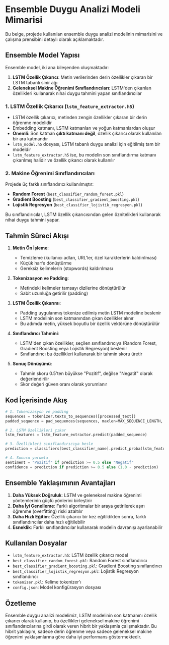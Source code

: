 # Ensemble Duygu Analizi Modeli Mimarisi

Bu belge, projede kullanılan ensemble duygu analizi modelinin mimarisini ve çalışma prensibini detaylı olarak açıklamaktadır.

## Ensemble Model Yapısı

Ensemble model, iki ana bileşenden oluşmaktadır:

1. **LSTM Özellik Çıkarıcı**: Metin verilerinden derin özellikler çıkaran bir LSTM tabanlı sinir ağı
2. **Geleneksel Makine Öğrenimi Sınıflandırıcıları**: LSTM'den çıkarılan özellikleri kullanarak nihai duygu tahmini yapan sınıflandırıcılar

### 1. LSTM Özellik Çıkarıcı (`lstm_feature_extractor.h5`)

- LSTM özellik çıkarıcı, metinden zengin özellikler çıkaran bir derin öğrenme modelidir
- Embedding katmanı, LSTM katmanları ve yoğun katmanlardan oluşur
- **Önemli**: Son katman **çıktı katmanı değil**, özellik çıkarıcı olarak kullanılan bir ara katmandır
- `lstm_model.h5` dosyası, LSTM tabanlı duygu analizi için eğitilmiş tam bir modeldir
- `lstm_feature_extractor.h5` ise, bu modelin son sınıflandırma katmanı çıkarılmış halidir ve özellik çıkarıcı olarak kullanılır

### 2. Makine Öğrenimi Sınıflandırıcıları

Projede üç farklı sınıflandırıcı kullanılmıştır:

- **Random Forest** (`best_classifier_random_forest.pkl`)
- **Gradient Boosting** (`best_classifier_gradient_boosting.pkl`)
- **Lojistik Regresyon** (`best_classifier_lojistik_regresyon.pkl`)

Bu sınıflandırıcılar, LSTM özellik çıkarıcısından gelen öznitelikleri kullanarak nihai duygu tahmini yapar.

## Tahmin Süreci Akışı

1. **Metin Ön İşleme**:
   - Temizleme (kullanıcı adları, URL'ler, özel karakterlerin kaldırılması)
   - Küçük harfe dönüştürme
   - Gereksiz kelimelerin (stopwords) kaldırılması

2. **Tokenizasyon ve Padding**:
   - Metindeki kelimeler tamsayı dizilerine dönüştürülür
   - Sabit uzunluğa getirilir (padding)

3. **LSTM Özellik Çıkarımı**:
   - Padding uygulanmış tokenize edilmiş metin LSTM modeline beslenir
   - LSTM modelinin son katmanından çıkan özellikler alınır
   - Bu adımda metin, yüksek boyutlu bir özellik vektörüne dönüştürülür

4. **Sınıflandırıcı Tahmini**:
   - LSTM'den çıkan özellikler, seçilen sınıflandırıcıya (Random Forest, Gradient Boosting veya Lojistik Regresyon) beslenir
   - Sınıflandırıcı bu özellikleri kullanarak bir tahmin skoru üretir

5. **Sonuç Dönüşümü**:
   - Tahmin skoru 0.5'ten büyükse "Pozitif", değilse "Negatif" olarak değerlendirilir
   - Skor değeri güven oranı olarak yorumlanır

## Kod İçerisinde Akış

```python
# 1. Tokenizasyon ve padding
sequences = tokenizer.texts_to_sequences([processed_text])
padded_sequence = pad_sequences(sequences, maxlen=MAX_SEQUENCE_LENGTH, padding='post')

# 2. LSTM özellikleri çıkar
lstm_features = lstm_feature_extractor.predict(padded_sequence)

# 3. Özellikleri sınıflandırıcıya besle
prediction = classifiers[best_classifier_name].predict_proba(lstm_features)[0][1]

# 4. Sonucu yorumla
sentiment = "Pozitif" if prediction >= 0.5 else "Negatif"
confidence = prediction if prediction >= 0.5 else (1.0 - prediction)
```

## Ensemble Yaklaşımının Avantajları

1. **Daha Yüksek Doğruluk**: LSTM ve geleneksel makine öğrenimi yöntemlerinin güçlü yönlerini birleştirir
2. **Daha İyi Genelleme**: Farklı algoritmalar bir araya getirilerek aşırı öğrenme (overfitting) riski azaltılır
3. **Daha Hızlı Eğitim**: Özellik çıkarıcı bir kez eğitildikten sonra, farklı sınıflandırıcılar daha hızlı eğitilebilir
4. **Esneklik**: Farklı sınıflandırıcılar kullanarak modelin davranışı ayarlanabilir

## Kullanılan Dosyalar

- `lstm_feature_extractor.h5`: LSTM özellik çıkarıcı model
- `best_classifier_random_forest.pkl`: Random Forest sınıflandırıcı
- `best_classifier_gradient_boosting.pkl`: Gradient Boosting sınıflandırıcı
- `best_classifier_lojistik_regresyon.pkl`: Lojistik Regresyon sınıflandırıcı
- `tokenizer.pkl`: Kelime tokenizer'ı
- `config.json`: Model konfigürasyon dosyası

## Özetleme

Ensemble duygu analizi modelimiz, LSTM modelinin son katmanını özellik çıkarıcı olarak kullanıp, bu özellikleri geleneksel makine öğrenimi sınıflandırıcılarına girdi olarak veren hibrit bir yaklaşımla çalışmaktadır. Bu hibrit yaklaşım, sadece derin öğrenme veya sadece geleneksel makine öğrenimi yaklaşımlarına göre daha iyi performans göstermektedir.
